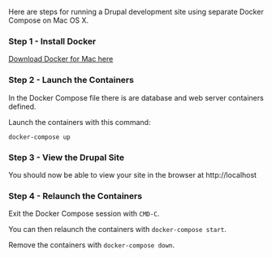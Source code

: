 Here are steps for running a Drupal development site using separate Docker Compose on Mac OS X.

### Step 1 - Install Docker

[Download Docker for Mac here](https://hub.docker.com/?overlay=onboarding)

### Step 2 - Launch the Containers

In the Docker Compose file there is are database and web server containers defined.

Launch the containers with this command:

`docker-compose up`

### Step 3 - View the Drupal Site

You should now be able to view your site in the browser at http://localhost

### Step 4 - Relaunch the Containers

Exit the Docker Compose session with `CMD-C`.

You can then relaunch the containers with `docker-compose start`.

Remove the containers with `docker-compose down`.
